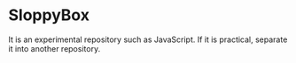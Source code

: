 # SloppyBox
It is an experimental repository such as JavaScript. If it is practical, separate it into another repository.
